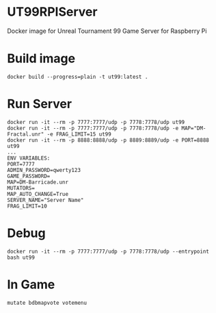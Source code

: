 # UT99RPIServer
Docker image for Unreal Tournament 99 Game Server for Raspberry Pi

# Build image
```
docker build --progress=plain -t ut99:latest .
```
# Run Server
```
docker run -it --rm -p 7777:7777/udp -p 7778:7778/udp ut99
docker run -it --rm -p 7777:7777/udp -p 7778:7778/udp -e MAP="DM-Fractal.unr" -e FRAG_LIMIT=15 ut99
docker run -it --rm -p 8888:8888/udp -p 8889:8889/udp -e PORT=8888 ut99
...
ENV VARIABLES:
PORT=7777
ADMIN_PASSWORD=qwerty123
GAME_PASSWORD=
MAP=DM-Barricade.unr
MUTATORS=
MAP_AUTO_CHANGE=True
SERVER_NAME="Server Name"
FRAG_LIMIT=10
```

# Debug
```
docker run -it --rm -p 7777:7777/udp -p 7778:7778/udp --entrypoint bash ut99
```
# In Game
```
mutate bdbmapvote votemenu
```
